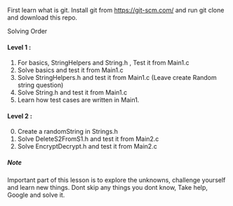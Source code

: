 First learn what is git.
Install git from https://git-scm.com/
and run git clone and download this repo.

Solving Order 

#### Level 1 :

1. For basics, StringHelpers and String.h , Test it from Main1.c 
2. Solve basics and test it from Main1.c
3. Solve StringHelpers.h and test it from Main1.c (Leave create Random string question)
4. Solve String.h and test it from Main1.c
5. Learn how test cases are written in Main1.

#### Level 2 :
0. Create a randomString in Strings.h
1. Solve DeleteS2FromS1.h and test it from Main2.c
2. Solve EncryptDecrypt.h and test it from Main2.c


##### Note
Important part of this lesson is to explore the unknowns, challenge yourself and learn new things.
Dont skip any things you dont know, Take help, Google and solve it.
